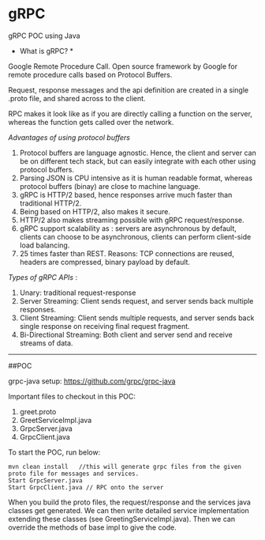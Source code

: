 # gRPC
gRPC POC using Java

* What is gRPC? *

Google Remote Procedure Call. Open source framework by Google for remote procedure calls based on Protocol Buffers. 

Request, response messages and the api definition are created in a single .proto file, and shared across to the client.

RPC makes it look like as if you are directly calling a function on the server, whereas the function gets called over the network.

*Advantages of using protocol buffers*

1. Protocol buffers are language agnostic. Hence, the client and server can be on different tech stack, but can easily integrate with each other using protocol buffers.
2. Parsing JSON is CPU intensive as it is human readable format, whereas protocol buffers (binay) are close to machine language.
3. gRPC is HTTP/2 based, hence responses arrive much faster than traditional HTTP/2.
4. Being based on HTTP/2, also makes it secure.
5. HTTP/2 also makes streaming possible with gRPC request/response.
6. gRPC support scalability as : servers are asynchronous by default, clients can choose to be asynchronous, clients can perform client-side load balancing.
7. 25 times faster than REST. Reasons: TCP connections are reused, headers are compressed, binary payload by default.

*Types of gRPC APIs* :

1. Unary: traditional request-response
2. Server Streaming: Client sends request, and server sends back multiple responses.
3. Client Streaming: Client sends multiple requests, and server sends back single response on receiving final request fragment.
4. Bi-Directional Streaming: Both client and server send and receive streams of data.
--------------------------------------------------------------------------------------------------------------------
##POC

grpc-java setup: https://github.com/grpc/grpc-java

Important files to checkout in this POC:
1. greet.proto
2. GreetServiceImpl.java
3. GrpcServer.java
4. GrpcClient.java

To start the POC, run below:

```
mvn clean install   //this will generate grpc files from the given proto file for messages and services.
Start GrpcServer.java
Start GrpcClient.java // RPC onto the server
```
When you build the proto files, the request/response and the services java classes get generated.
We can then write detailed service implementation extending these classes (see GreetingServiceImpl.java).
Then we can override the methods of base impl to give the code.



 





